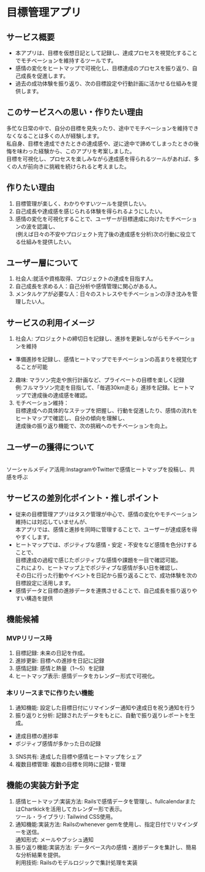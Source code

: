 # 目標管理アプリ
## サービス概要
- 本アプリは、目標を仮想日記として記録し、達成プロセスを視覚化することでモチベーションを維持するツールです。
- 感情の変化をヒートマップで可視化し、目標達成のプロセスを振り返り、自己成長を促進します。
- 過去の成功体験を振り返り、次の目標設定や行動計画に活かせる仕組みを提供します。

## このサービスへの思い・作りたい理由
多忙な日常の中で、自分の目標を見失ったり、途中でモチベーションを維持できなくなることは多くの人が経験します。
<br>私自身、目標を達成できたときの達成感や、逆に途中で諦めてしまったときの後悔を味わった経験から、このアプリを考案しました。
<br>目標を可視化し、プロセスを楽しみながら達成感を得られるツールがあれば、多くの人が前向きに挑戦を続けられると考えました。

## 作りたい理由
1. 目標管理が楽しく、わかりやすいツールを提供したい。
2. 自己成長や達成感を感じられる体験を得られるようにしたい。
3. 感情の変化を可視化することで、ユーザーが目標達成に向けたモチベーションの波を認識し、
<br>(例えば日々の不安やプロジェクト完了後の達成感を分析)次の行動に役立てる仕組みを提供したい。

## ユーザー層について
1. 社会人:就活や資格取得、プロジェクトの達成を目指す人。
2. 自己成長を求める人：自己分析や感情管理に関心がある人。
3. メンタルケアが必要な人：日々のストレスやモチベーションの浮き沈みを管理したい人。

## サービスの利用イメージ
1. 社会人: プロジェクトの締切日を記録し、進捗を更新しながらモチベーションを維持
 - 準備進捗を記録し、感情ヒートマップでモチベーションの高まりを視覚化することが可能
2. 趣味: マラソン完走や旅行計画など、プライベートの目標を楽しく記録
<br>例:フルマラソン完走を目指して、「毎週30km走る」進捗を記録。ヒートマップで達成後の達成感を確認。
3. モチベーション維持：
<br>目標達成への具体的なステップを把握し、行動を促進したり、感情の流れをヒートマップで確認し、自分の傾向を理解し、
<br>達成後の振り返り機能で、次の挑戦へのモチベーションを向上。

## ユーザーの獲得について
<br>ソーシャルメディア活用:InstagramやTwitterで感情ヒートマップを投稿し、共感を呼ぶ

## サービスの差別化ポイント・推しポイント
- 従来の目標管理アプリはタスク管理が中心で、感情の変化やモチベーション維持には対応していませんが、
<br>本アプリでは、感情と進捗を同時に管理することで、ユーザーが達成感を得やすくします。
- ヒートマップでは、ポジティブな感情・安定・不安をなど感情を色分けすることで、
<br>目標達成の過程で感じたポジティブな感情や課題を一目で確認可能。
<br>これにより、ヒートマップ上でポジティブな感情が多い日を確認し、
<br>その日に行った行動やイベントを日記から振り返ることで、成功体験を次の目標設定に活用します。
- 感情データと目標の進捗データを連携させることで、自己成長を振り返りやすい構造を提供

## 機能候補
### MVPリリース時
1. 目標記録: 未来の日記を作成。
2. 進捗更新: 目標への進捗を日記に記録
3. 感情記録: 感情と熱量（1～5）を記録
4. ヒートマップ表示: 感情データをカレンダー形式で可視化。

### 本リリースまでに作りたい機能
1. 通知機能: 設定した目標日付にリマインダー通知や達成日を祝う通知を行う
2. 振り返りと分析: 記録されたデータをもとに、自動で振り返りレポートを生成。
  - 達成目標の進捗率
  - ポジティブ感情が多かった日の記録
3. SNS共有: 達成した目標や感情ヒートマップをシェア
4. 複数目標管理: 複数の目標を同時に記録・管理

## 機能の実装方針予定
1. 感情ヒートマップ:実装方法: Railsで感情データを管理し、fullcalendarまたはChartkickを活用してカレンダー形で表示。
<br>ツール・ライブラリ: Tailwind CSS使用。
2. 通知機能:実装方法: Railsのwhenever gemを使用し、指定日付でリマインダーを送信。
<br>通知形式: メールやプッシュ通知
3. 振り返り機能:実装方法: データベース内の感情・進捗データを集計し、簡易な分析結果を提供。
<br>利用技術: Railsのモデルロジックで集計処理を実装
